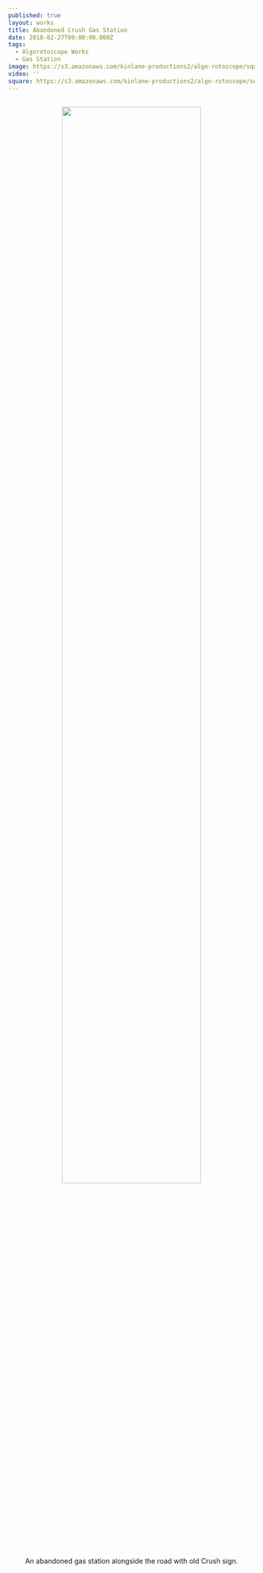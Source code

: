 ```yaml
---
published: true
layout: works
title: Abandoned Crush Gas Station
date: 2018-02-27T09:00:00.000Z
tags:
  - Algorotoscope Works
  - Gas Station
image: https://s3.amazonaws.com/kinlane-productions2/algo-rotoscope/square/C106VpCVQAEkHqy.jpg
video: ''
square: https://s3.amazonaws.com/kinlane-productions2/algo-rotoscope/square/C106VpCVQAEkHqy_square.jpg
---
```

<p align="center"><img src="{{ page.image }}" width="75%" style="padding: 15px;" /></p>
<center>An abandoned gas station alongside the road with old Crush sign.</center>
